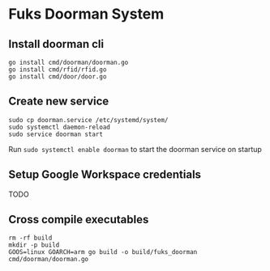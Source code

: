 # Fuks Doorman System

## Install doorman cli

```shell
go install cmd/doorman/doorman.go
go install cmd/rfid/rfid.go
go install cmd/door/door.go
```

## Create new service

```shell
sudo cp doorman.service /etc/systemd/system/
sudo systemctl daemon-reload
sudo service doorman start
```

Run ```sudo systemctl enable doorman``` to start the doorman service on startup

## Setup Google Workspace credentials

TODO

## Cross compile executables

```shell
rm -rf build
mkdir -p build
GOOS=linux GOARCH=arm go build -o build/fuks_doorman cmd/doorman/doorman.go
```
